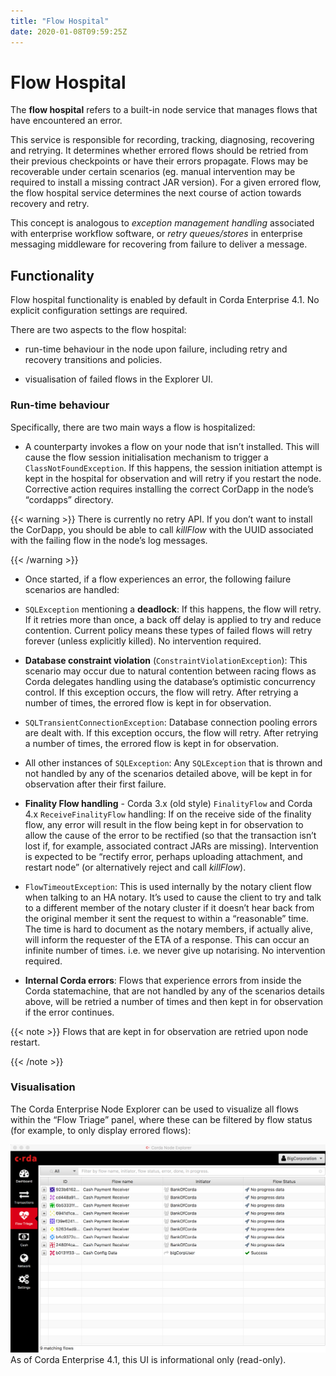 ```yaml
---
title: "Flow Hospital"
date: 2020-01-08T09:59:25Z
---
```



# Flow Hospital
The **flow hospital** refers to a built-in node service that manages flows that have encountered an error.

This service is responsible for recording, tracking, diagnosing, recovering and retrying. It determines whether errored flows should be retried from their previous checkpoints or have their errors propagate. Flows may be recoverable under certain scenarios (eg. manual intervention may be required to install a missing contract JAR version). For a given errored flow, the flow hospital service determines the next course of action towards recovery and retry.

This concept is analogous to *exception management handling* associated with enterprise workflow software, or *retry queues/stores* in enterprise messaging middleware for recovering from failure to deliver a message.


## Functionality
Flow hospital functionality is enabled by default in Corda Enterprise 4.1. No explicit configuration settings are required.

There are two aspects to the flow hospital:


* run-time behaviour in the node upon failure, including retry and recovery transitions and policies.


* visualisation of failed flows in the Explorer UI.



### Run-time behaviour
Specifically, there are two main ways a flow is hospitalized:


* A counterparty invokes a flow on your node that isn’t installed. This will cause the flow session initialisation mechanism to trigger a `ClassNotFoundException`. If this happens, the session initiation attempt is kept in the hospital for observation and will retry if you restart the node. Corrective action requires installing the correct CorDapp in the node’s “cordapps” directory.


{{< warning >}}
There is currently no retry API. If you don’t want to install the CorDapp, you should be able to call *killFlow* with the UUID associated with the failing flow in the node’s log messages.

{{< /warning >}}


* Once started, if a flow experiences an error, the following failure scenarios are handled:


* `SQLException` mentioning a **deadlock**:
                                    If this happens, the flow will retry. If it retries more than once, a back off delay is applied to try and reduce contention.
                                    Current policy means these types of failed flows will retry forever (unless explicitly killed).  No intervention required.


* **Database constraint violation** (`ConstraintViolationException`):
                                    This scenario may occur due to natural contention between racing flows as Corda delegates handling using the database’s optimistic concurrency control.
                                    If this exception occurs, the flow will retry. After retrying a number of times, the errored flow is kept in for observation.


* `SQLTransientConnectionException`:
                                    Database connection pooling errors are dealt with. If this exception occurs, the flow will retry. After retrying a number of times, the errored flow is kept in for observation.


* All other instances of `SQLException`:
                                    Any `SQLException` that is thrown and not handled by any of the scenarios detailed above, will be kept in for observation after their first failure.


* **Finality Flow handling** - Corda 3.x (old style) `FinalityFlow` and Corda 4.x `ReceiveFinalityFlow` handling:
                                    If on the receive side of the finality flow, any error will result in the flow being kept in for observation to allow the cause of the
                                    error to be rectified (so that the transaction isn’t lost if, for example, associated contract JARs are missing).
                                    Intervention is expected to be “rectify error, perhaps uploading attachment, and restart node” (or alternatively reject and call *killFlow*).


* `FlowTimeoutException`:
                                    This is used internally by the notary client flow when talking to an HA notary.  It’s used to cause the client to try and talk to a different
                                    member of the notary cluster if it doesn’t hear back from the original member it sent the request to within a “reasonable” time.
                                    The time is hard to document as the notary members, if actually alive, will inform the requester of the ETA of a response.
                                    This can occur an infinite number of times.  i.e. we never give up notarising.  No intervention required.


* **Internal Corda errors**:
                                    Flows that experience errors from inside the Corda statemachine, that are not handled by any of the scenarios details above, will be retried a number of times
                                    and then kept in for observation if the error continues.




{{< note >}}
Flows that are kept in for observation are retried upon node restart.

{{< /note >}}

### Visualisation
The Corda Enterprise Node Explorer can be used to visualize all flows within the “Flow Triage” panel, where these can be filtered by flow
                    status (for example, to only display errored flows):

![flowTriageView](resources/explorer/flowTriageView.png "flowTriageView")As of Corda Enterprise 4.1, this UI is informational only (read-only).


